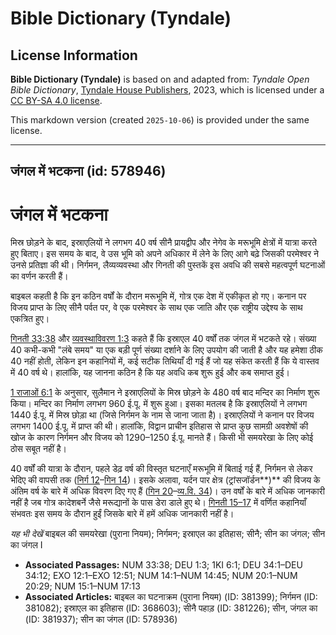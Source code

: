 # Bible Dictionary (Tyndale)

## License Information

**Bible Dictionary (Tyndale)** is based on and adapted from: _Tyndale Open Bible Dictionary_, [Tyndale House Publishers](https://tyndaleopenresources.com/), 2023, which is licensed under a [CC BY-SA 4.0 license](https://creativecommons.org/licenses/by-sa/4.0/legalcode.en).

This markdown version (created `2025-10-06`) is provided under the same license.



--------------------------------

## जंगल में भटकना (id: 578946)

जंगल में भटकना
==============

मिस्र छोड़ने के बाद, इस्राएलियों ने लगभग 40 वर्ष सीनै प्रायद्वीप और नेगेव के मरूभूमि क्षेत्रों में यात्रा करते हुए बिताए। इस समय के बाद, वे उस भूमि को अपने अधिकार में लेने के लिए आगे बढ़े जिसकी परमेश्वर ने उनसे प्रतिज्ञा की थी। निर्गमन, लैव्यव्यवस्था और गिनती की पुस्तकें इस अवधि की सबसे महत्वपूर्ण घटनाओं का वर्णन करती हैं।

बाइबल कहती है कि इन कठिन वर्षों के दौरान मरूभूमि में, गोत्र एक देश में एकीकृत हो गए। कनान पर विजय प्राप्त के लिए सीनै पर्वत पर, वे एक परमेश्वर के साथ एक जाति और एक राष्ट्रीय उद्देश्य के साथ एकत्रित हुए।

[गिनती 33:38](https://ref.ly/Num33:38) और [व्यवस्थाविवरण 1:3](https://ref.ly/Deut1:3) कहते हैं कि इस्राएल 40 वर्षों तक जंगल में भटकते रहे। संख्या 40 कभी\-कभी "लंबे समय" या एक बड़ी पूर्ण संख्या दर्शाने के लिए उपयोग की जाती है और यह हमेशा ठीक 40 नहीं होती, लेकिन इन कहानियों में, कई सटीक तिथियाँ दी गई हैं जो यह संकेत करती हैं कि ये वास्तव में 40 वर्ष थे। हालांकि, यह जानना कठिन है कि यह अवधि कब शुरू हुई और कब समाप्त हुई।

[1 राजाओं 6:1](https://ref.ly/1Kgs6:1) के अनुसार, सुलैमान ने इस्राएलियों के मिस्र छोड़ने के 480 वर्ष बाद मन्दिर का निर्माण शुरू किया। मन्दिर का निर्माण लगभग 960 ई.पू. में शुरू हुआ। इसका मतलब है कि इस्राएलियों ने लगभग 1440 ई.पू. में मिस्र छोड़ा था (जिसे निर्गमन के नाम से जाना जाता है)। इस्राएलियों ने कनान पर विजय लगभग 1400 ई.पू. में प्राप्त की थी। हालांकि, विद्वान प्राचीन इतिहास से प्राप्त कुछ सामग्री अवशेषों की खोज के कारण निर्गमन और विजय को 1290–1250 ई.पू. मानते हैं। किसी भी समयरेखा के लिए कोई ठोस सबूत नहीं है।

40 वर्षों की यात्रा के दौरान, पहले डेढ़ वर्ष की विस्तृत घटनाएँ मरूभूमि में बिताई गई हैं, निर्गमन से लेकर भेदिए की वापसी तक ([निर्ग 12](https://ref.ly/Exod12:1-Exod12:51)–[गिन 14](https://ref.ly/Num14:1-Num14:45))। इसके अलावा, यर्दन पार क्षेत्र (ट्रांसजॉर्डन**)** की विजय के अंतिम वर्ष के बारे में अधिक विवरण दिए गए हैं ([गिन 20](https://ref.ly/Num20:1-Num20:29)–[व्य.वि. 34](https://ref.ly/Deut34:1-Deut34:12))। उन वर्षों के बारे में अधिक जानकारी नहीं है जब गोत्र कादेशबर्ने जैसे मरूद्यानों के पास डेरा डाले हुए थे। [गिनती 15–17](https://ref.ly/Num15:1-Num17:13) में वर्णित कहानियाँ संभवतः इस समय के दौरान हुईं जिसके बारे में हमें अधिक जानकारी नहीं है।

*यह भी देखें* बाइबल की समयरेखा (पुराना नियम); निर्गमन; इस्राएल का इतिहास; सीनै; सीन का जंगल; सीन का जंगल I

* **Associated Passages:** NUM 33:38; DEU 1:3; 1KI 6:1; DEU 34:1–DEU 34:12; EXO 12:1–EXO 12:51; NUM 14:1–NUM 14:45; NUM 20:1–NUM 20:29; NUM 15:1–NUM 17:13
* **Associated Articles:** बाइबल का घटनाक्रम (पुराना नियम) (ID: 381399); निर्गमन (ID: 381082); इस्राएल का इतिहास  (ID: 368603); सीनै पहाड़ (ID: 381226); सीन, जंगल का (ID: 381937); सीन का जंगल  (ID: 578936)

